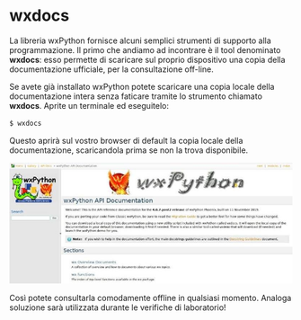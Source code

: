 # wxdocs

La libreria wxPython fornisce alcuni semplici strumenti di supporto alla
programmazione. Il primo che andiamo ad incontrare è il tool denominato
**wxdocs**: esso permette di scaricare sul proprio dispositivo una copia
della documentazione ufficiale, per la consultazione off-line.

Se avete già installato wxPython potete scaricare una copia locale della
documentazione intera senza faticare tramite lo strumento chiamato
**wxdocs**. Aprite un terminale ed eseguitelo:

``` bash
$ wxdocs
```

Questo aprirà sul vostro browser di default la copia locale della
documentazione, scaricandola prima se non la trova disponibile.

![image](images/wxdocs.jpg)

Così potete consultarla comodamente offline in qualsiasi momento.
Analoga soluzione sarà utilizzata durante le verifiche di laboratorio!
